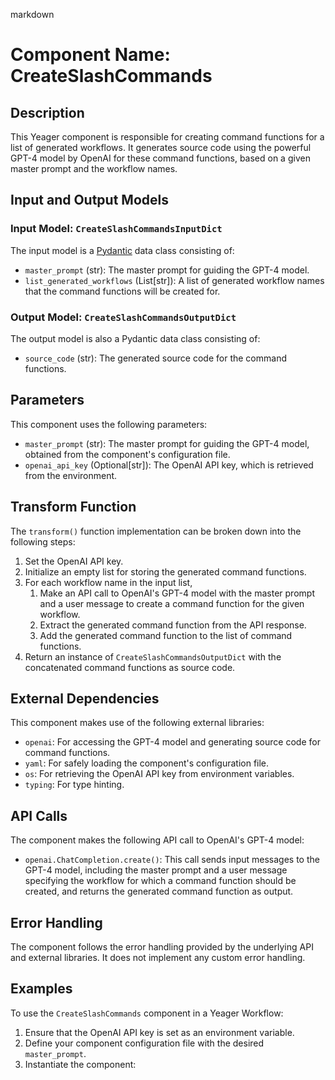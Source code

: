 markdown
# Component Name: CreateSlashCommands

## Description

This Yeager component is responsible for creating command functions for a list of generated workflows. It generates source code using the powerful GPT-4 model by OpenAI for these command functions, based on a given master prompt and the workflow names.

## Input and Output Models

### Input Model: `CreateSlashCommandsInputDict`

The input model is a [Pydantic](https://pydantic-docs.helpmanual.io/) data class consisting of:

- `master_prompt` (str): The master prompt for guiding the GPT-4 model.
- `list_generated_workflows` (List[str]): A list of generated workflow names that the command functions will be created for.

### Output Model: `CreateSlashCommandsOutputDict`

The output model is also a Pydantic data class consisting of:

- `source_code` (str): The generated source code for the command functions.

## Parameters

This component uses the following parameters:

- `master_prompt` (str): The master prompt for guiding the GPT-4 model, obtained from the component's configuration file.
- `openai_api_key` (Optional[str]): The OpenAI API key, which is retrieved from the environment.

## Transform Function

The `transform()` function implementation can be broken down into the following steps:

1. Set the OpenAI API key.
2. Initialize an empty list for storing the generated command functions.
3. For each workflow name in the input list,
    1. Make an API call to OpenAI's GPT-4 model with the master prompt and a user message to create a command function for the given workflow.
    2. Extract the generated command function from the API response.
    3. Add the generated command function to the list of command functions.
4. Return an instance of `CreateSlashCommandsOutputDict` with the concatenated command functions as source code.

## External Dependencies

This component makes use of the following external libraries:

- `openai`: For accessing the GPT-4 model and generating source code for command functions.
- `yaml`: For safely loading the component's configuration file.
- `os`: For retrieving the OpenAI API key from environment variables.
- `typing`: For type hinting.

## API Calls

The component makes the following API call to OpenAI's GPT-4 model:

- `openai.ChatCompletion.create()`: This call sends input messages to the GPT-4 model, including the master prompt and a user message specifying the workflow for which a command function should be created, and returns the generated command function as output.

## Error Handling

The component follows the error handling provided by the underlying API and external libraries. It does not implement any custom error handling.

## Examples

To use the `CreateSlashCommands` component in a Yeager Workflow:

1. Ensure that the OpenAI API key is set as an environment variable.
2. Define your component configuration file with the desired `master_prompt`.
3. Instantiate the component:
   